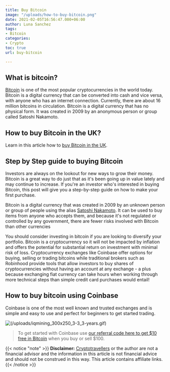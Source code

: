 ```yaml
---
title: Buy Bitcoin
image: "/uploads/how-to-buy-bitcoin.png"
date: 2021-02-05T16:56:47.000+06:00
author: Luna Sanchez
tags:
- Bitcoin
categories:
- Crypto
toc: true
url: buy-bitcoin

---
```

## What is bitcoin?

[Bitcoin](/buy-bitcoin) is one of the most popular cryptocurrencies in the world today. Bitcoin is a digital currency that can be converted into cash and vice versa, with anyone who has an internet connection. Currently, there are about 16 million bitcoins in circulation.  Bitcoin is a digital currency that has no physical form. It was created in 2009 by an anonymous person or group called Satoshi Nakamoto.

## How to buy Bitcoin in the UK?

Learn in this article how to [buy Bitcoin in the UK](/how-to-buy-bitcoin-uk).

## Step by Step guide to buying Bitcoin

Investors are always on the lookout for new ways to grow their money. Bitcoin is a great way to do just that as it's been going up in value lately and may continue to increase. If you're an investor who's interested in buying Bitcoin, this post will give you a step-by-step guide on how to make your first purchase.

Bitcoin is a digital currency that was created in 2009 by an unknown person or group of people using the alias [Satoshi Nakamoto](https://en.wikipedia.org/wiki/Satoshi_Nakamoto). It can be used to buy items from anyone who accepts them, and because it's not regulated or controlled by any government, there are fewer risks involved with Bitcoin than other currencies

You should consider investing in bitcoin if you are looking to diversify your portfolio. Bitcoin is a cryptocurrency so it will not be impacted by inflation and offers the potential for substantial return on investment with minimal risk of loss. Cryptocurrency exchanges like Coinbase offer options for buying, selling or trading bitcoins while traditional brokers such as Robinhood provide tools that allow investors to buy shares of cryptocurrencies without having an account at any exchange - a plus because exchanging fiat currency can take hours when working through more technical steps than simple credit card purchases would entail!

## How to buy bitcoin using Coinbase

Coinbase is one of the most well known and trusted exchanges and is simple and easy to use and perfect for beginners to get started trading.

![(/uploads/iqmining_300x250_3-3_3-years.gif)](<https://cryptotravellers.com/link/iqmining>)

> To get started with Coinbase use [our referral code here to get $10 free in Bitcoin](https://cryptotravellers.com/link/coinbase) when you buy or sell $100.

{{< notice "note" >}} **Disclaimer:** [Cryptotravellers](https://cryptotravellers.com) or the author are not a financial advisor and the information in this article is not financial advice and should not be construed in this way.  This article contains affiliate links. {{< /notice >}}